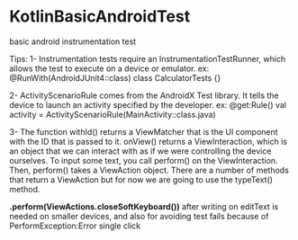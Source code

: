 # KotlinBasicAndroidTest
basic android instrumentation test 

Tips:
1- Instrumentation tests require an InstrumentationTestRunner, which allows the test to execute on a device or emulator.
    ex: @RunWith(AndroidJUnit4::class)
        class CalculatorTests {}

2- ActivityScenarioRule comes from the AndroidX Test library. It tells the device to launch an activity specified by the developer.
    ex: @get:Rule() 
        val activity = ActivityScenarioRule(MainActivity::class.java)

3- The function withId() returns a ViewMatcher that is the UI component with the ID that is passed to it.
   onView() returns a ViewInteraction, which is an object that we can interact with as if we were controlling the device ourselves.
   To input some text, you call perform() on the ViewInteraction. Then, perform() takes a ViewAction object.
   There are a number of methods that return a ViewAction but for now we are going to use the typeText() method.
   
   **.perform(ViewActions.closeSoftKeyboard())** after writing on editText is needed on smaller devices,
   and also for avoiding test fails because of PerformException:Error single click
   
   
